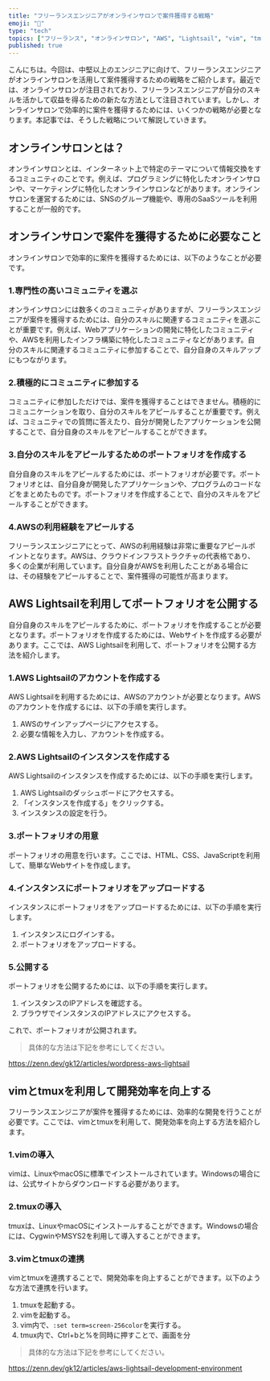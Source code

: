 ```yaml
---
title: "フリーランスエンジニアがオンラインサロンで案件獲得する戦略"
emoji: "💼"
type: "tech"
topics: ["フリーランス", "オンラインサロン", "AWS", "Lightsail", "vim", "tmux"]
published: true
---
```


こんにちは。今回は、中堅以上のエンジニアに向けて、フリーランスエンジニアがオンラインサロンを活用して案件獲得するための戦略をご紹介します。最近では、オンラインサロンが注目されており、フリーランスエンジニアが自分のスキルを活かして収益を得るための新たな方法として注目されています。しかし、オンラインサロンで効率的に案件を獲得するためには、いくつかの戦略が必要となります。本記事では、そうした戦略について解説していきます。

## オンラインサロンとは？

オンラインサロンとは、インターネット上で特定のテーマについて情報交換をするコミュニティのことです。例えば、プログラミングに特化したオンラインサロンや、マーケティングに特化したオンラインサロンなどがあります。オンラインサロンを運営するためには、SNSのグループ機能や、専用のSaaSツールを利用することが一般的です。

## オンラインサロンで案件を獲得するために必要なこと

オンラインサロンで効率的に案件を獲得するためには、以下のようなことが必要です。

### 1.専門性の高いコミュニティを選ぶ

オンラインサロンには数多くのコミュニティがありますが、フリーランスエンジニアが案件を獲得するためには、自分のスキルに関連するコミュニティを選ぶことが重要です。例えば、Webアプリケーションの開発に特化したコミュニティや、AWSを利用したインフラ構築に特化したコミュニティなどがあります。自分のスキルに関連するコミュニティに参加することで、自分自身のスキルアップにもつながります。

### 2.積極的にコミュニティに参加する

コミュニティに参加しただけでは、案件を獲得することはできません。積極的にコミュニケーションを取り、自分のスキルをアピールすることが重要です。例えば、コミュニティでの質問に答えたり、自分が開発したアプリケーションを公開することで、自分自身のスキルをアピールすることができます。

### 3.自分のスキルをアピールするためのポートフォリオを作成する

自分自身のスキルをアピールするためには、ポートフォリオが必要です。ポートフォリオとは、自分自身が開発したアプリケーションや、プログラムのコードなどをまとめたものです。ポートフォリオを作成することで、自分のスキルをアピールすることができます。

### 4.AWSの利用経験をアピールする

フリーランスエンジニアにとって、AWSの利用経験は非常に重要なアピールポイントとなります。AWSは、クラウドインフラストラクチャの代表格であり、多くの企業が利用しています。自分自身がAWSを利用したことがある場合には、その経験をアピールすることで、案件獲得の可能性が高まります。

## AWS Lightsailを利用してポートフォリオを公開する

自分自身のスキルをアピールするために、ポートフォリオを作成することが必要となります。ポートフォリオを作成するためには、Webサイトを作成する必要があります。ここでは、AWS Lightsailを利用して、ポートフォリオを公開する方法を紹介します。

### 1.AWS Lightsailのアカウントを作成する

AWS Lightsailを利用するためには、AWSのアカウントが必要となります。AWSのアカウントを作成するには、以下の手順を実行します。

1. AWSのサインアップページにアクセスする。
2. 必要な情報を入力し、アカウントを作成する。

### 2.AWS Lightsailのインスタンスを作成する

AWS Lightsailのインスタンスを作成するためには、以下の手順を実行します。

1. AWS Lightsailのダッシュボードにアクセスする。
2. 「インスタンスを作成する」をクリックする。
3. インスタンスの設定を行う。

### 3.ポートフォリオの用意

ポートフォリオの用意を行います。ここでは、HTML、CSS、JavaScriptを利用して、簡単なWebサイトを作成します。

### 4.インスタンスにポートフォリオをアップロードする

インスタンスにポートフォリオをアップロードするためには、以下の手順を実行します。

1. インスタンスにログインする。
2. ポートフォリオをアップロードする。

### 5.公開する

ポートフォリオを公開するためには、以下の手順を実行します。

1. インスタンスのIPアドレスを確認する。
2. ブラウザでインスタンスのIPアドレスにアクセスする。

これで、ポートフォリオが公開されます。

>具体的な方法は下記を参考にしてください。

https://zenn.dev/gk12/articles/wordpress-aws-lightsail

## vimとtmuxを利用して開発効率を向上する

フリーランスエンジニアが案件を獲得するためには、効率的な開発を行うことが必要です。ここでは、vimとtmuxを利用して、開発効率を向上する方法を紹介します。

### 1.vimの導入

vimは、LinuxやmacOSに標準でインストールされています。Windowsの場合には、公式サイトからダウンロードする必要があります。

### 2.tmuxの導入

tmuxは、LinuxやmacOSにインストールすることができます。Windowsの場合には、CygwinやMSYS2を利用して導入することができます。

### 3.vimとtmuxの連携

vimとtmuxを連携することで、開発効率を向上することができます。以下のような方法で連携を行います。

1. tmuxを起動する。
2. vimを起動する。
3. vim内で、`:set term=screen-256color`を実行する。
4. tmux内で、Ctrl+bと%を同時に押すことで、画面を分

>具体的な方法は下記を参考にしてください。

https://zenn.dev/gk12/articles/aws-lightsail-development-environment
